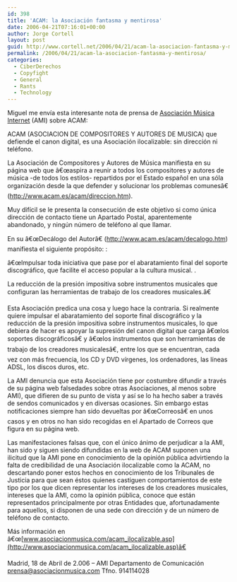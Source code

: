 ```yaml
---
id: 398
title: 'ACAM: la Asociación fantasma y mentirosa'
date: 2006-04-21T07:16:01+00:00
author: Jorge Cortell
layout: post
guid: http://www.cortell.net/2006/04/21/acam-la-asociacion-fantasma-y-mentirosa/
permalink: /2006/04/21/acam-la-asociacion-fantasma-y-mentirosa/
categories:
  - CiberDerechos
  - Copyfight
  - General
  - Rants
  - Technology
---
```

Miguel me enví­a esta interesante nota de prensa de [Asociación Música Internet](http://www.asociacionmusica.com) (AMI) sobre ACAM:

ACAM (ASOCIACION DE COMPOSITORES Y AUTORES DE MUSICA) que defiende el canon digital, es una Asociación ilocalizable: sin dirección ni teléfono.

La Asociación de Compositores y Autores de Música manifiesta en su página web que â€œaspira a reunir a todos los compositores y autores de música -de todos los estilos- repartidos por el Estado español en una sóla organización desde la que defender y solucionar los problemas comunesâ€ (<http://www.acam.es/acam/direccion.htm>).

Muy difí­cil se le presenta la consecución de este objetivo si como única dirección de contacto tiene un Apartado Postal, aparentemente abandonado, y ningún número de teléfono al que llamar.

En su â€œDecálogo del Autorâ€ (<http://www.acam.es/acam/decalogo.htm>) manifiesta el siguiente propósito: :

â€œImpulsar toda iniciativa que pase por el abaratamiento final del soporte discográfico, que facilite el acceso popular a la cultura musical. .

La reducción de la presión impositiva sobre instrumentos musicales que configuran las herramientas de trabajo de los creadores musicales.â€

Esta Asociación predica una cosa y luego hace la contraria. Si realmente quiere impulsar el abaratamiento del soporte final discográfico y la reducción de la presión impositiva sobre instrumentos musicales, lo que debiera de hacer es apoyar la supresión del canon digital que carga â€œlos soportes discográficosâ€ y â€œlos instrumentos que son herramientas de trabajo de los creadores musicalesâ€, entre los que se encuentran, cada vez con más frecuencia, los CD y DVD ví­rgenes, los ordenadores, las lí­neas ADSL, los discos duros, etc.

La AMI denuncia que esta Asociación tiene por costumbre difundir a través de su página web falsedades sobre otras Asociaciones, al menos sobre AMI), que difieren de su punto de vista y así­ se lo ha hecho saber a través de sendos comunicados y en diversas ocasiones. Sin embargo estas notificaciones siempre han sido devueltas por â€œCorreosâ€ en unos casos y en otros no han sido recogidas en el Apartado de Correos que figura en su página web.

Las manifestaciones falsas que, con el único ánimo de perjudicar a la AMI, han sido y siguen siendo difundidas en la web de ACAM suponen una ilicitud que la AMI pone en conocimiento de la opinión pública advirtiendo la falta de credibilidad de una Asociación ilocalizable como la ACAM, no descartando poner estos hechos en conocimiento de los Tribunales de Justicia para que sean éstos quienes castiguen comportamientos de este tipo por los que dicen representar los intereses de los creadores musicales, intereses que la AMI, como la opinión pública, conoce que están representados principalmente por otras Entidades que, afortunadamente para aquellos, si disponen de una sede con dirección y de un número de teléfono de contacto.

Más información en â€œ[www.asociacionmusica.com/acam_ilocalizable.asp](http://www.asociacionmusica.com/acam_ilocalizable.asp)â€

Madrid, 18 de Abril de 2.006 – AMI Departamento de Comunicación prensa@asociacionmusica.com Tfno. 914114028
